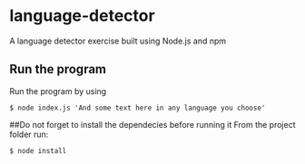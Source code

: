 # language-detector
A language detector exercise built using Node.js and npm

## Run the program 
Run the program by using
```
$ node index.js 'And some text here in any language you choose'
```
##Do not forget to install the dependecies before running it
From the project folder run:
```
$ node install
```


